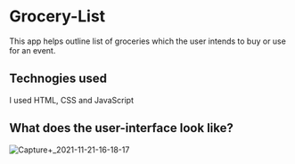 # Grocery-List

This app helps outline list of groceries which the user intends to buy or use for an event.

## Technogies used
I used HTML, CSS and JavaScript

## What does the user-interface look like?

![Capture+_2021-11-21-16-18-17](https://user-images.githubusercontent.com/88127727/142753430-3984c9d7-e665-45ed-a966-8f1c0e2bfe1f.png)
